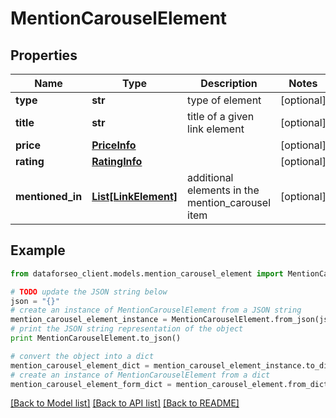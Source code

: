 # MentionCarouselElement


## Properties

Name | Type | Description | Notes
------------ | ------------- | ------------- | -------------
**type** | **str** | type of element | [optional] 
**title** | **str** | title of a given link element | [optional] 
**price** | [**PriceInfo**](PriceInfo.md) |  | [optional] 
**rating** | [**RatingInfo**](RatingInfo.md) |  | [optional] 
**mentioned_in** | [**List[LinkElement]**](LinkElement.md) | additional elements in the mention_carousel item | [optional] 

## Example

```python
from dataforseo_client.models.mention_carousel_element import MentionCarouselElement

# TODO update the JSON string below
json = "{}"
# create an instance of MentionCarouselElement from a JSON string
mention_carousel_element_instance = MentionCarouselElement.from_json(json)
# print the JSON string representation of the object
print MentionCarouselElement.to_json()

# convert the object into a dict
mention_carousel_element_dict = mention_carousel_element_instance.to_dict()
# create an instance of MentionCarouselElement from a dict
mention_carousel_element_form_dict = mention_carousel_element.from_dict(mention_carousel_element_dict)
```
[[Back to Model list]](../README.md#documentation-for-models) [[Back to API list]](../README.md#documentation-for-api-endpoints) [[Back to README]](../README.md)


